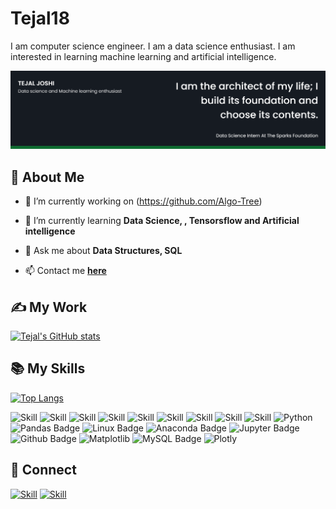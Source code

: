 # Tejal18
I am computer science engineer. I am a data science enthusiast. I am interested in learning machine learning and artificial intelligence.

![Tejal Joshi's cover](./cover-image.png)

## 🧔 About Me

- 🔭 I’m currently working on (https://github.com/Algo-Tree)

- 🌱 I’m currently learning **Data Science, , Tensorsflow and Artificial intelligence**


- 💬 Ask me about **Data Structures, SQL**

- 📫 Contact me **[here](tejal41@gmail.com)**


## ✍ My Work

[![Tejal's GitHub stats](https://github-readme-stats.vercel.app/api?username=Tejal18&show_icons=true&theme=dark)](https://github.com/Tejal18)


## 📚 My Skills

[![Top Langs](https://github-readme-stats.vercel.app/api/top-langs/?username=Jaagrav&layout=compact&show_icons=true&theme=dark)](https://github.com/Tejal18/Tejal18)

![Skill](https://img.shields.io/badge/HTML5-E34F26?style=for-the-badge&logo=html5&logoColor=white)
![Skill](https://img.shields.io/badge/CSS3-1572B6?style=for-the-badge&logo=css3&logoColor=white)
![Skill](https://img.shields.io/badge/JavaScript-323330?style=for-the-badge&logo=javascript&logoColor=F7DF1E)
![Skill](https://img.shields.io/badge/Yarn-2C8EBB?style=for-the-badge&logo=yarn&logoColor=white)
![Skill](https://img.shields.io/badge/Express.js-000000?style=for-the-badge&logo=express&logoColor=white)
![Skill](https://img.shields.io/badge/Sass-CC6699?style=for-the-badge&logo=sass&logoColor=white)
![Skill](https://img.shields.io/badge/Java-ED8B00?style=for-the-badge&logo=java&logoColor=white)
![Skill](https://img.shields.io/badge/Visual_Studio_Code-0078D4?style=for-the-badge&logo=visual%20studio%20code&logoColor=white)
![Skill](https://img.shields.io/badge/Microsoft_Office-D83B01?style=for-the-badge&logo=microsoft-office&logoColor=white)
![Python](https://img.shields.io/badge/-Python-000000?style=flat-square&logo=Python)
![Pandas Badge](https://img.shields.io/badge/Pandas-000000?logo=pandas&style=flat-square&logoColor=white)
![Linux Badge](https://img.shields.io/badge/Linux-000000?style=flat-square&logo=linux&logoColor=white)
![Anaconda Badge](https://img.shields.io/badge/-Anaconda-000000?style=flat-square&logo=anaconda&logoColor=white)
![Jupyter Badge](https://img.shields.io/badge/-Jupyter-000000?style=flat-square&logo=jupyter&logoColor=white)
![Github Badge](https://img.shields.io/badge/-Github-000000?style=flat-square&logo=github&logoColor=white)
![Matplotlib](https://img.shields.io/badge/-Matplotlib-000000?style=flat&logo=python)
![MySQL Badge](https://img.shields.io/badge/-MySQL-000000?style=flat-square&logo=mysql&logoColor=white)
![Plotly](https://img.shields.io/badge/-Plotly-000000?style=flat-square&logo=dash)

## 🤝 Connect

[![Skill](https://img.shields.io/badge/LinkedIn-0077B5?style=for-the-badge&logo=linkedin&logoColor=white)](https://www.linkedin.com/in/tejal-joshi-30bb3b1a1/)
[![Skill](https://img.shields.io/badge/GitHub-100000?style=for-the-badge&logo=github&logoColor=white)](https://github.com/Tejal18)
